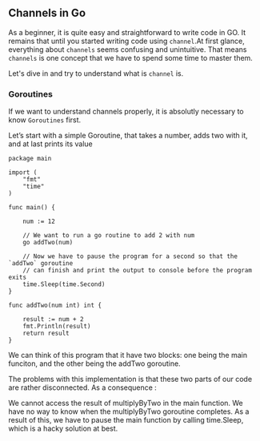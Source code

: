 ## Channels in Go 

As a beginner, it is quite easy and straightforward to write code in GO. It remains that until you started writing code using `channel`.At first glance, everything about ` channels ` seems confusing and unintuitive. That means ` channels ` is one concept that we have to spend some time to master them.

Let's dive in and try to understand what is `channel` is. 

### Goroutines

If we want to understand channels properly, it is absolutly necessary to know `Goroutines` first.

Let’s start with a simple Goroutine, that takes a number, adds two with it, and at last prints its value 

    package main

    import (
        "fmt"
        "time"
    )

    func main() {

        num := 12

        // We want to run a go routine to add 2 with num
        go addTwo(num)

        // Now we have to pause the program for a second so that the `addTwo` goroutine
        // can finish and print the output to console before the program exits
        time.Sleep(time.Second)
    }

    func addTwo(num int) int {

        result := num + 2
        fmt.Println(result)
        return result
    }

We can think of this program that it have two blocks: one being the main funciton, and the other being the addTwo goroutine.

The problems with this implementation is that these two parts of our code are rather disconnected. As a consequence :

We cannot access the result of multiplyByTwo in the main function.
We have no way to know when the multiplyByTwo goroutine completes. As a result of this, we have to pause the main function by calling time.Sleep, which is a hacky solution at best.